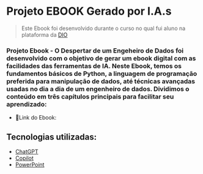 # Projeto EBOOK Gerado por I.A.s

 > Este Ebook foi desenvolvido durante o curso no qual fui aluno na plataforma da [DIO](https://dio.me)

### Projeto Ebook - O Despertar de um Engeheiro de Dados foi desenvolvido com o objetivo de gerar um ebook digital com as facilidades das ferramentas de IA. Neste Ebook, temos os fundamentos básicos de Python, a linguagem de programação preferida para manipulação de dados, até técnicas avançadas usadas no dia a dia de um engenheiro de dados. Dividimos o conteúdo em três capítulos principais para facilitar seu aprendizado:

- 📕Link do Ebook: 

## Tecnologias utilizadas: 
- [ChatGPT](https://chat.openai.com/) 
- [Copilot](https://copilot.microsoft.com/?form=MA13FV)
- [PowerPoint](https://www.microsoft.com/en/microsoft-365/powerpoint)
